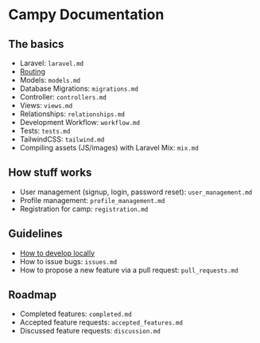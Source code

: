# Campy Documentation

## The basics
- Laravel: `laravel.md`
- [Routing](https://github.com/CodeDesignInitiative/campy-docs/blob/master/routing.md)
- Models: `models.md`
- Database Migrations: `migrations.md`
- Controller: `controllers.md`
- Views: `views.md`
- Relationships: `relationships.md`
- Development Workflow: `workflow.md`
- Tests: `tests.md`
- TailwindCSS: `tailwind.md`
- Compiling assets (JS/images) with Laravel Mix: `mix.md`

## How stuff works
- User management (signup, login, password reset): `user_management.md`
- Profile management: `profile_management.md`
- Registration for camp: `registration.md`

## Guidelines
- [How to develop locally](https://github.com/CodeDesignInitiative/campy-docs/blob/master/local_development.md)
- How to issue bugs: `issues.md`
- How to propose a new feature via a pull request: `pull_requests.md`

## Roadmap
- Completed features: `completed.md`
- Accepted feature requests: `accepted_features.md`
- Discussed feature requests: `discussion.md`
